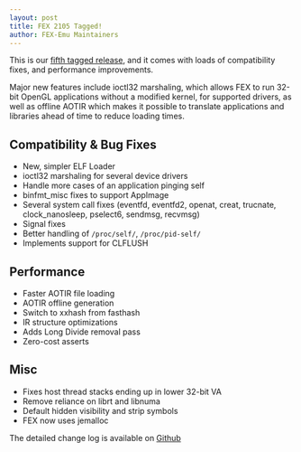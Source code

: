 ```yaml
---
layout: post
title: FEX 2105 Tagged!
author: FEX-Emu Maintainers
---
```


This is our [fifth tagged release](https://github.com/FEX-Emu/FEX/releases/tag/FEX-2105), and it comes with loads of compatibility fixes, and performance improvements.

Major new features include ioctl32 marshaling, which allows FEX to run 32-bit OpenGL applications without a modified kernel, for supported drivers, as well as offline AOTIR which makes it possible to translate applications and libraries ahead of time to reduce loading times.

## Compatibility & Bug Fixes
- New, simpler ELF Loader
- ioctl32 marshaling for several device drivers
- Handle more cases of an application pinging self
- binfmt_misc fixes to support AppImage
- Several system call fixes (eventfd, eventfd2, openat, creat, trucnate, clock_nanosleep, pselect6, sendmsg, recvmsg)
- Signal fixes
- Better handling of `/proc/self/`, `/proc/pid-self/`
- Implements support for CLFLUSH

## Performance
- Faster AOTIR file loading
- AOTIR offline generation
- Switch to xxhash from fasthash
- IR structure optimizations
- Adds Long Divide removal pass
- Zero-cost asserts

## Misc
- Fixes host thread stacks ending up in lower 32-bit VA
- Remove reliance on librt and libnuma
- Default hidden visibility and strip symbols
- FEX now uses jemalloc

The detailed change log is available on [Github](https://github.com/FEX-Emu/FEX/compare/FEX-2104...FEX-2105)
